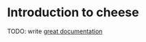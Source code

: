 # Introduction to cheese

TODO: write [great documentation](http://jacobian.org/writing/what-to-write/)
